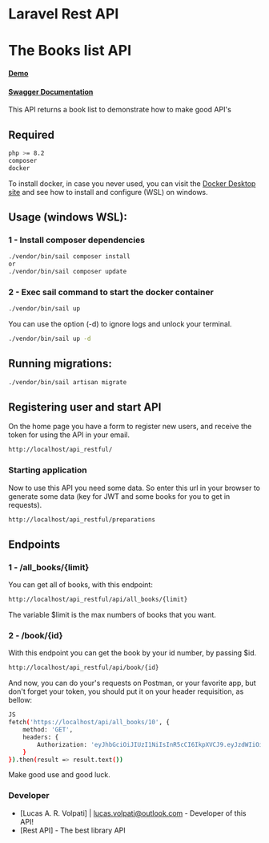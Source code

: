 # Laravel Rest API

# The Books list API

#### <a href='https://api.lucasalcantara.dev.br'>Demo</a>
#### <a href='https://app.swaggerhub.com/apis-docs/LUCASVOLPATI/api_restful/1.0.0#/Get%20Specified%20Book/get_book__id_'>Swagger Documentation</a>

This API returns a book list to demonstrate how to make good API's

## Required
```sh
php >= 8.2
composer
docker
```

To install docker, in case you never used, you can visit the <a href='https://docs.docker.com/desktop/windows/wsl/'>Docker Desktop site</a> and see how to install and configure (WSL) on windows. 

## Usage (windows WSL):
### 1 - Install composer dependencies
```sh
./vendor/bin/sail composer install
or
./vendor/bin/sail composer update
```
### 2 - Exec sail command to start the docker container
```sh
./vendor/bin/sail up
```
You can use the option (-d) to ignore logs and unlock your terminal.
```sh
./vendor/bin/sail up -d
```

## Running migrations:

```sh
./vendor/bin/sail artisan migrate
```

## Registering user and start API

On the home page you have a form to register new users, and receive the token for using the API in your email.
```sh
http://localhost/api_restful/
```

### Starting application
Now to use this API you need some data. So enter this url in your browser to generate some data (key for JWT and some books for you to get in requests).

```sh
http://localhost/api_restful/preparations
```

## Endpoints
### 1 - /all_books/{limit}
You can get all of books, with this endpoint:
```sh
http://localhost/api_restful/api/all_books/{limit}
```

The variable $limit is the max numbers of books that you want.

### 2 - /book/{id}
With this endpoint you can get the book by your id number, by passing $id.

```sh
http://localhost/api_restful/api/book/{id}
```
And now, you can do your's requests on Postman, or your favorite app, but don't forget your token, you should put it on your header requisition, as bellow:
```sh
JS
fetch('https://localhost/api/all_books/10', {
    method: 'GET',
    headers: {
        Authorization: 'eyJhbGciOiJIUzI1NiIsInR5cCI6IkpXVCJ9.eyJzdWIiOiIxMjM0NTY3ODkwIiwibmFtZSI6IkpvaG4gRG9lIiwiaWF0IjoxNTE2MjM5MDIyfQ.SflKxwRJSMeKKF2QT4fwpMeJf36POk6yJV_adQssw5c'
    }
}).then(result => result.text())
```

Make good use and good luck.
### Developer
* [Lucas A. R. Volpati] | <lucas.volpati@outlook.com> - Developer of this API!
* [Rest API] - The best library API


